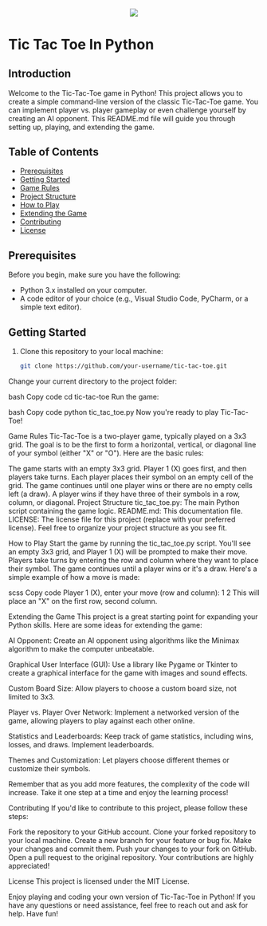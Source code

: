 <h4 align="center">
<div class=HeaderSticker>
<img src="https://media.giphy.com/media/v1.Y2lkPTc5MGI3NjExOHEybm9uNXN3MmdhY2YwaGl5ZDN5Mm4wZTg3NGw0NjBwZWd5ejZ4NSZlcD12MV9pbnRlcm5hbF9naWZfYnlfaWQmY3Q9Zw/riDHBmjuV2NhOJ2IeU/giphy.gif"/>
</div>
<h1 class="center"> Tic Tac Toe In Python </h1>
</h4>

## Introduction

Welcome to the Tic-Tac-Toe game in Python! This project allows you to create a simple command-line version of the classic Tic-Tac-Toe game. You can implement player vs. player gameplay or even challenge yourself by creating an AI opponent. This README.md file will guide you through setting up, playing, and extending the game.

## Table of Contents

- [Prerequisites](#prerequisites)
- [Getting Started](#getting-started)
- [Game Rules](#game-rules)
- [Project Structure](#project-structure)
- [How to Play](#how-to-play)
- [Extending the Game](#extending-the-game)
- [Contributing](#contributing)
- [License](#license)

## Prerequisites

Before you begin, make sure you have the following:

- Python 3.x installed on your computer.
- A code editor of your choice (e.g., Visual Studio Code, PyCharm, or a simple text editor).

## Getting Started

1. Clone this repository to your local machine:

   ```bash
   git clone https://github.com/your-username/tic-tac-toe.git
Change your current directory to the project folder:

bash
Copy code
cd tic-tac-toe
Run the game:

bash
Copy code
python tic_tac_toe.py
Now you're ready to play Tic-Tac-Toe!

Game Rules
Tic-Tac-Toe is a two-player game, typically played on a 3x3 grid. The goal is to be the first to form a horizontal, vertical, or diagonal line of your symbol (either "X" or "O"). Here are the basic rules:

The game starts with an empty 3x3 grid.
Player 1 (X) goes first, and then players take turns.
Each player places their symbol on an empty cell of the grid.
The game continues until one player wins or there are no empty cells left (a draw).
A player wins if they have three of their symbols in a row, column, or diagonal.
Project Structure
tic_tac_toe.py: The main Python script containing the game logic.
README.md: This documentation file.
LICENSE: The license file for this project (replace with your preferred license).
Feel free to organize your project structure as you see fit.

How to Play
Start the game by running the tic_tac_toe.py script.
You'll see an empty 3x3 grid, and Player 1 (X) will be prompted to make their move.
Players take turns by entering the row and column where they want to place their symbol.
The game continues until a player wins or it's a draw.
Here's a simple example of how a move is made:

scss
Copy code
Player 1 (X), enter your move (row and column): 1 2
This will place an "X" on the first row, second column.

Extending the Game
This project is a great starting point for expanding your Python skills. Here are some ideas for extending the game:

AI Opponent: Create an AI opponent using algorithms like the Minimax algorithm to make the computer unbeatable.

Graphical User Interface (GUI): Use a library like Pygame or Tkinter to create a graphical interface for the game with images and sound effects.

Custom Board Size: Allow players to choose a custom board size, not limited to 3x3.

Player vs. Player Over Network: Implement a networked version of the game, allowing players to play against each other online.

Statistics and Leaderboards: Keep track of game statistics, including wins, losses, and draws. Implement leaderboards.

Themes and Customization: Let players choose different themes or customize their symbols.

Remember that as you add more features, the complexity of the code will increase. Take it one step at a time and enjoy the learning process!

Contributing
If you'd like to contribute to this project, please follow these steps:

Fork the repository to your GitHub account.
Clone your forked repository to your local machine.
Create a new branch for your feature or bug fix.
Make your changes and commit them.
Push your changes to your fork on GitHub.
Open a pull request to the original repository.
Your contributions are highly appreciated!

License
This project is licensed under the MIT License.

Enjoy playing and coding your own version of Tic-Tac-Toe in Python! If you have any questions or need assistance, feel free to reach out and ask for help. Have fun!